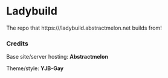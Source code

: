 # Ladybuild
The repo that https:///ladybuild.abstractmelon.net builds from!

### Credits

Base site/server hosting: **Abstractmelon**

Theme/style: **YJB-Gay**
